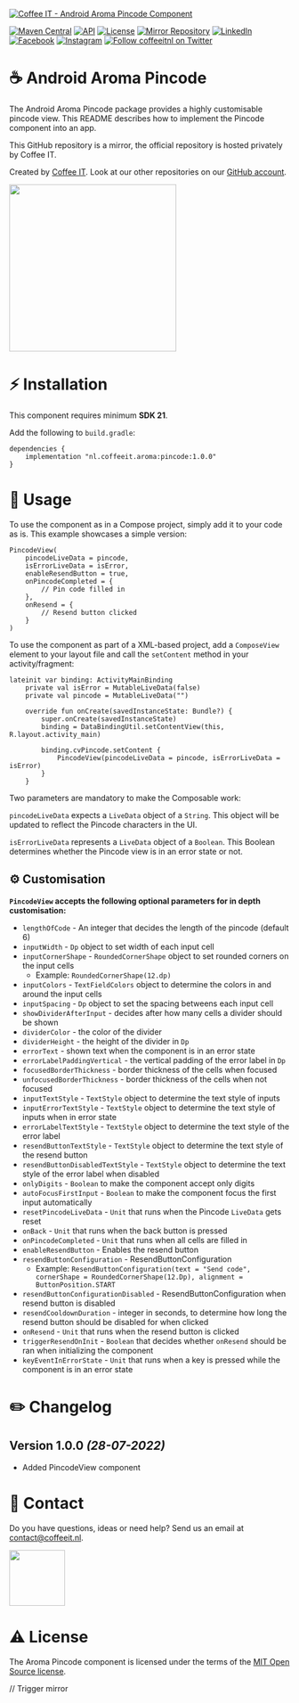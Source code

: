 [![Coffee IT - Android Aroma Pincode Component](https://coffeeit.nl/wp-content/uploads/2022/07/Aroma_Pincode_Android.png)](https://coffeeit.nl/)

[![Maven Central](https://maven-badges.herokuapp.com/maven-central/nl.coffeeit.aroma/pincode/badge.svg)](https://maven-badges.herokuapp.com/Maven-Central/nl.coffeeit.aroma/pincode) 
[![API](https://img.shields.io/badge/API-21%2B-brightgreen.svg?style=flat)](https://android-arsenal.com/api?level=21)
[![License](https://img.shields.io/badge/license-MIT-brightgreen.svg)](https://github.com/Coffee-IT-Development/Pincode-Android-Component/blob/main/LICENSE)
[![Mirror Repository](https://img.shields.io/badge/Mirror-Repository-9b34eb?style=flat-square)](https://github.com/Coffee-IT-Development/Pincode-Android-Component)
[![LinkedIn](https://img.shields.io/badge/LinkedIn-@CoffeeIT-blue.svg?style=flat-square)](https://linkedin.com/company/coffee-it)
[![Facebook](https://img.shields.io/badge/Facebook-CoffeeITNL-blue.svg?style=flat-square)](https://www.facebook.com/CoffeeITNL/)
[![Instagram](https://img.shields.io/badge/Instagram-CoffeeITNL-blue.svg?style=flat-square)](https://www.instagram.com/coffeeitnl/)
[![Follow coffeeitnl on Twitter](https://img.shields.io/twitter/follow/coffeeitnl.svg?style=flat-square&logo=twitter)](https://twitter.com/coffeeitnl)

# ☕️ Android Aroma Pincode

The Android Aroma Pincode package provides a highly customisable pincode view. This README describes 
how to implement the Pincode component into an app.

This GitHub repository is a mirror, the official repository is hosted privately by Coffee IT.

Created by [Coffee IT](https://coffeeit.nl/). Look at our other repositories on our 
[GitHub account](https://github.com/orgs/Coffee-IT-Development/repositories).

<img src="https://i.imgur.com/PZkGq79.gif" width="300">

# ⚡ Installation
This component requires minimum __SDK 21__.

Add the following to `build.gradle`:
```
dependencies {
    implementation "nl.coffeeit.aroma:pincode:1.0.0"
}
```

# 📖 Usage

To use the component as in a Compose project, simply add it to your code as is. This example showcases a simple version:

```
PincodeView(
    pincodeLiveData = pincode,
    isErrorLiveData = isError,
    enableResendButton = true,
    onPincodeCompleted = {
        // Pin code filled in
    },
    onResend = {
        // Resend button clicked
    }
)
```

To use the component as part of a XML-based project, add a `ComposeView` element to your layout file and call the `setContent` method in your activity/fragment:

```
lateinit var binding: ActivityMainBinding
    private val isError = MutableLiveData(false)
    private val pincode = MutableLiveData("")

    override fun onCreate(savedInstanceState: Bundle?) {
        super.onCreate(savedInstanceState)
        binding = DataBindingUtil.setContentView(this, R.layout.activity_main)

        binding.cvPincode.setContent {
            PincodeView(pincodeLiveData = pincode, isErrorLiveData = isError)
        }
    }
```
Two parameters are mandatory to make the Composable work:

`pincodeLiveData` expects a `LiveData` object of a `String`. This object will be updated to reflect the Pincode characters in the UI.

`isErrorLiveData` represents a `LiveData` object of a `Boolean`. This Boolean determines whether the Pincode view is in an error state or not.

## ⚙️ Customisation
__`PincodeView` accepts the following optional parameters for in depth customisation:__

- `lengthOfCode` - An integer that decides the length of the pincode (default 6)
- `inputWidth` - `Dp` object to set width of each input cell
- `inputCornerShape` - `RoundedCornerShape` object to set rounded corners on the input cells
  - Example: `RoundedCornerShape(12.dp)`
- `inputColors` - `TextFieldColors` object to determine the colors in and around the input cells
- `inputSpacing` - `Dp` object to set the spacing betweens each input cell
- `showDividerAfterInput` - decides after how many cells a divider should be shown
- `dividerColor` - the color of the divider
- `dividerHeight` - the height of the divider in `Dp`
- `errorText` - shown text when the component is in an error state
- `errorLabelPaddingVertical` - the vertical padding of the error label in `Dp`
- `focusedBorderThickness` - border thickness of the cells when focused
- `unfocusedBorderThickness` - border thickness of the cells when not focused
- `inputTextStyle` - `TextStyle` object to determine the text style of inputs
- `inputErrorTextStyle` - `TextStyle` object to determine the text style of inputs when in error state
- `errorLabelTextStyle` - `TextStyle` object to determine the text style of the error label
- `resendButtonTextStyle` - `TextStyle` object to determine the text style of the resend button
- `resendButtonDisabledTextStyle` - `TextStyle` object to determine the text style of the error label when disabled
- `onlyDigits` - `Boolean` to make the component accept only digits
- `autoFocusFirstInput` - `Boolean` to make the component focus the first input automatically
- `resetPincodeLiveData` - `Unit` that runs when the Pincode `LiveData` gets reset
- `onBack` - `Unit` that runs when the back button is pressed
- `onPincodeCompleted` - `Unit` that runs when all cells are filled in
- `enableResendButton` - Enables the resend button
- `resendButtonConfiguration` - ResendButtonConfiguration
  - Example: `ResendButtonConfiguration(text = "Send code", cornerShape = RoundedCornerShape(12.Dp), alignment = ButtonPosition.START`
- `resendButtonConfigurationDisabled` - ResendButtonConfiguration when  resend button is disabled
- `resendCooldownDuration` - integer in seconds, to determine how long the resend button should be disabled for when clicked
- `onResend` - `Unit` that runs when the resend button is clicked
- `triggerResendOnInit` - `Boolean` that decides whether `onResend` should be ran when initializing the component
- `keyEventInErrorState` - `Unit` that runs when a key is pressed while the component is in an error state

# ✏️ Changelog

Version 1.0.0 *(28-07-2022)*
----------------------------
* Added PincodeView component

# 📧 Contact
Do you have questions, ideas or need help? Send us an email at contact@coffeeit.nl.

 <img src="https://coffeeit.nl/wp-content/uploads/2016/09/logo_dark_small_new.png" width="100">

# ⚠️ License
The Aroma Pincode component is licensed under the terms of the [MIT Open Source license](https://github.com/Coffee-IT-Development/Pincode-Android-Component/blob/main/LICENSE).

// Trigger mirror
